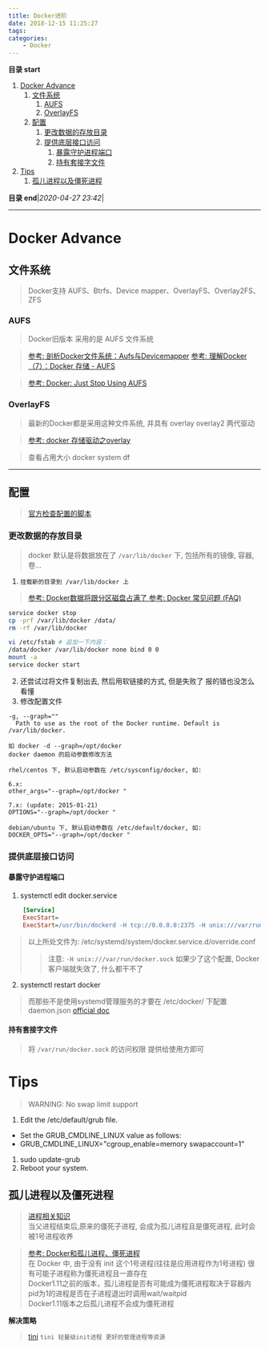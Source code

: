 ```yaml
---
title: Docker进阶
date: 2018-12-15 11:25:27
tags: 
categories: 
    - Docker
---
```


**目录 start**

1. [Docker Advance](#docker-advance)
    1. [文件系统](#文件系统)
        1. [AUFS](#aufs)
        1. [OverlayFS](#overlayfs)
    1. [配置](#配置)
        1. [更改数据的存放目录](#更改数据的存放目录)
        1. [提供底层接口访问](#提供底层接口访问)
            1. [暴露守护进程端口](#暴露守护进程端口)
            1. [持有套接字文件](#持有套接字文件)
1. [Tips](#tips)
    1. [孤儿进程以及僵死进程](#孤儿进程以及僵死进程)

**目录 end**|_2020-04-27 23:42_|
****************************************
# Docker Advance

## 文件系统
> Docker支持 AUFS、Btrfs、Device mapper、OverlayFS、Overlay2FS、ZFS 

### AUFS
> Docker旧版本 采用的是 AUFS 文件系统

> [参考: 剖析Docker文件系统：Aufs与Devicemapper](http://www.infoq.com/cn/articles/analysis-of-docker-file-system-aufs-and-devicemapper)
> [参考: 理解Docker（7）：Docker 存储 - AUFS](http://www.cnblogs.com/sammyliu/p/5931383.html)

> [参考: Docker: Just Stop Using AUFS](https://sthbrx.github.io/blog/2015/10/30/docker-just-stop-using-aufs/)

### OverlayFS
> 最新的Docker都是采用这种文件系统, 并具有 overlay overlay2 两代驱动

> [参考: docker 存储驱动之overlay](https://blog.csdn.net/u010278923/article/details/79215828)

> 查看占用大小 docker system df 

****************

## 配置
> [官方检查配置的脚本](https://github.com/moby/moby/blob/master/contrib/check-config.sh)

### 更改数据的存放目录

> docker 默认是将数据放在了 `/var/lib/docker` 下, 包括所有的镜像, 容器, 卷...

1. `挂载新的目录到 /var/lib/docker 上`
> [参考: Docker数据将跟分区磁盘占满了 ](http://dockone.io/question/531)
> [参考: Docker 常见问题 (FAQ)](https://www.lsproc.com/post/docker-faq/#toc_1)
```sh
service docker stop
cp -prf /var/lib/docker /data/
rm -rf /var/lib/docker

vi /etc/fstab # 追加一下内容：
/data/docker /var/lib/docker none bind 0 0
mount -a
service docker start
```
2. 还尝试过将文件复制出去, 然后用软链接的方式, 但是失败了 报的错也没怎么看懂
3. 修改配置文件
```
-g, --graph=""
  Path to use as the root of the Docker runtime. Default is /var/lib/docker.

如 docker -d --graph=/opt/docker
docker daemon 的启动参数修改方法

rhel/centos 下, 默认启动参数在 /etc/sysconfig/docker, 如:

6.x:
other_args="--graph=/opt/docker "

7.x: (update: 2015-01-21)
OPTIONS="--graph=/opt/docker "

debian/ubuntu 下, 默认启动参数在 /etc/default/docker, 如:
DOCKER_OPTS="--graph=/opt/docker "

```

### 提供底层接口访问
#### 暴露守护进程端口

1. systemctl edit docker.service
```ini
    [Service]
    ExecStart=
    ExecStart=/usr/bin/dockerd -H tcp://0.0.0.0:2375 -H unix:///var/run/docker.sock 
```
> 以上所处文件为: /etc/systemd/system/docker.service.d/override.conf 
>> 注意: `-H unix:///var/run/docker.sock` 如果少了这个配置, Docker客户端就失效了, 什么都干不了

2. systemctl restart docker 

> 而那些不是使用systemd管理服务的才要在 /etc/docker/ 下配置 daemon.json [official doc](https://docs.docker.com/engine/reference/commandline/dockerd/)

#### 持有套接字文件
> 将 `/var/run/docker.sock` 的访问权限 提供给使用方即可

# Tips
> WARNING: No swap limit support

1. Edit the /etc/default/grub file.
  - Set the GRUB_CMDLINE_LINUX value as follows:
  - GRUB_CMDLINE_LINUX="cgroup_enable=memory swapaccount=1"
1. sudo update-grub
1. Reboot your system.

## 孤儿进程以及僵死进程
> [进程相关知识](/Linux/Base/LinuxBase.md#进程)  
> 当父进程结束后,原来的僵死子进程, 会成为孤儿进程且是僵死进程, 此时会被1号进程收养  

> [参考: Docker和孤儿进程、僵死进程 ](https://yq.aliyun.com/articles/61894)  
> 在 Docker 中, 由于没有 init 这个1号进程(往往是应用进程作为1号进程) 很有可能子进程称为僵死进程且一直存在  
> Docker1.11之前的版本，孤儿进程是否有可能成为僵死进程取决于容器内pid为1的进程是否在子进程退出时调用wait/waitpid  
> Docker1.11版本之后孤儿进程不会成为僵死进程

**解决策略**
> [tini](https://github.com/krallin/tini#using-tini)  `tini 轻量级init进程 更好的管理进程等资源`
